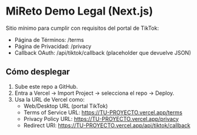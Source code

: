 # MiReto Demo Legal (Next.js)

Sitio mínimo para cumplir con requisitos del portal de TikTok:
- Página de Términos: /terms
- Página de Privacidad: /privacy
- Callback OAuth: /api/tiktok/callback (placeholder que devuelve JSON)

## Cómo desplegar
1) Sube este repo a GitHub.
2) Entra a Vercel → Import Project → selecciona el repo → Deploy.
3) Usa la URL de Vercel como:
   - Web/Desktop URL (portal TikTok)
   - Terms of Service URL: https://TU-PROYECTO.vercel.app/terms
   - Privacy Policy URL: https://TU-PROYECTO.vercel.app/privacy
   - Redirect URI: https://TU-PROYECTO.vercel.app/api/tiktok/callback
